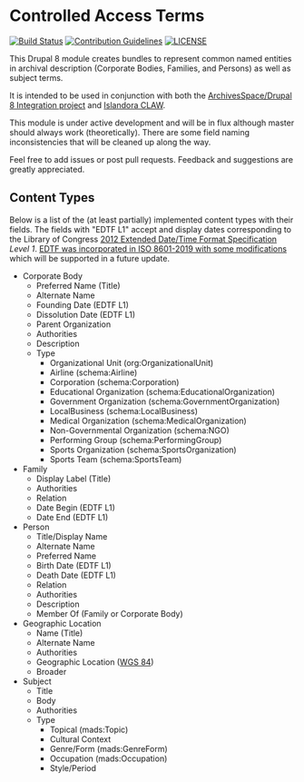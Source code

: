 # Controlled Access Terms

[![Build Status][1]](https://travis-ci.com/Islandora-CLAW/controlled_access_terms)
[![Contribution Guidelines][2]](./CONTRIBUTING.md)
[![LICENSE][3]](./LICENSE)

This Drupal 8 module creates bundles to represent common named entities
in archival description (Corporate Bodies, Families, and Persons) as well as
subject terms.

It is intended to be used in conjunction with both the [ArchivesSpace/Drupal 8
Integration project](https://github.com/jasloe/archivesspace-drupal) and
[Islandora CLAW](https://github.com/Islandora-CLAW/CLAW).

This module is under active development and will be in flux although master
should always work (theoretically). There are some field naming inconsistencies
that will be cleaned up along the way.

Feel free to add issues or post pull requests. Feedback and suggestions are
greatly appreciated.

## Content Types

Below is a list of the (at least partially) implemented content types with
their fields. The fields with "EDTF L1" accept and display dates corresponding
to the Library of Congress [2012 Extended Date/Time Format Specification](http://www.loc.gov/standards/datetime/pre-submission.html)
_Level 1_.  [EDTF was incorporated in ISO 8601-2019 with some modifications](http://www.loc.gov/standards/datetime/edtf.html)
which will be supported in a future update.

- Corporate Body
  - Preferred Name (Title)
  - Alternate Name
  - Founding Date (EDTF L1)
  - Dissolution Date (EDTF L1)
  - Parent Organization
  - Authorities
  - Description
  - Type
    - Organizational Unit (org:OrganizationalUnit)
    - Airline (schema:Airline)
    - Corporation (schema:Corporation)
    - Educational Organization (schema:EducationalOrganization)
    - Government Organization (schema:GovernmentOrganization)
    - LocalBusiness (schema:LocalBusiness)
    - Medical Organization (schema:MedicalOrganization)
    - Non-Governmental Organization (schema:NGO)
    - Performing Group (schema:PerformingGroup)
    - Sports Organization (schema:SportsOrganization)
    - Sports Team (schema:SportsTeam)
- Family
  - Display Label (Title)
  - Authorities
  - Relation
  - Date Begin (EDTF L1)
  - Date End (EDTF L1)
- Person
  - Title/Display Name
  - Alternate Name
  - Preferred Name
  - Birth Date (EDTF L1)
  - Death Date (EDTF L1)
  - Relation
  - Authorities
  - Description
  - Member Of (Family or Corporate Body)
- Geographic Location
  - Name (Title)
  - Alternate Name
  - Authorities
  - Geographic Location ([WGS 84](https://en.wikipedia.org/wiki/World_Geodetic_System))
  - Broader
- Subject
  - Title
  - Body
  - Authorities
  - Type
    - Topical (mads:Topic)
    - Cultural Context
    - Genre/Form (mads:GenreForm)
    - Occupation (mads:Occupation)
    - Style/Period

[1]: https://travis-ci.org/Islandora-CLAW/controlled_access_terms.png?branch=8.x-1.x
[2]: http://img.shields.io/badge/CONTRIBUTING-Guidelines-blue.svg
[3]: https://img.shields.io/badge/license-GPLv2-blue.svg?style=flat-square
